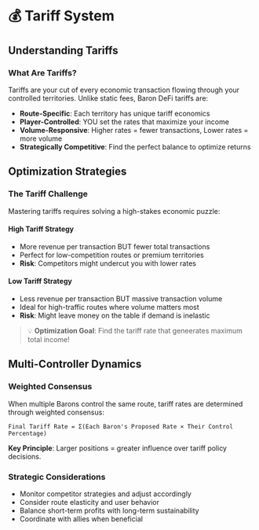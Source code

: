 # 💰 Tariff System

## Understanding Tariffs

### What Are Tariffs?
Tariffs are your cut of every economic transaction flowing through your controlled territories. Unlike static fees, Baron DeFi tariffs are:

- **Route-Specific**: Each territory has unique tariff economics
- **Player-Controlled**: YOU set the rates that maximize your income
- **Volume-Responsive**: Higher rates = fewer transactions, Lower rates = more volume
- **Strategically Competitive**: Find the perfect balance to optimize returns

## Optimization Strategies

### The Tariff Challenge
Mastering tariffs requires solving a high-stakes economic puzzle:

#### High Tariff Strategy
- More revenue per transaction BUT fewer total transactions
- Perfect for low-competition routes or premium territories
- **Risk**: Competitors might undercut you with lower rates

#### Low Tariff Strategy
- Less revenue per transaction BUT massive transaction volume
- Ideal for high-traffic routes where volume matters most
- **Risk**: Might leave money on the table if demand is inelastic

> 💡 **Optimization Goal**: Find the tariff rate that geneerates maximum total income!

## Multi-Controller Dynamics

### Weighted Consensus
When multiple Barons control the same route, tariff rates are determined through weighted consensus:

```
Final Tariff Rate = Σ(Each Baron's Proposed Rate × Their Control Percentage)
```

**Key Principle**: Larger positions = greater influence over tariff policy decisions.

### Strategic Considerations
- Monitor competitor strategies and adjust accordingly
- Consider route elasticity and user behavior
- Balance short-term profits with long-term sustainability
- Coordinate with allies when beneficial